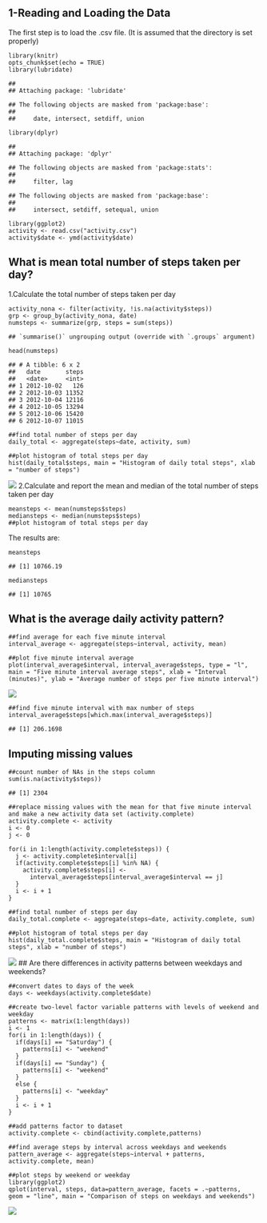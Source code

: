 1-Reading and Loading the Data
------------------------------

The first step is to load the .csv file. (It is assumed that the
directory is set properly)

    library(knitr)
    opts_chunk$set(echo = TRUE)
    library(lubridate)

    ## 
    ## Attaching package: 'lubridate'

    ## The following objects are masked from 'package:base':
    ## 
    ##     date, intersect, setdiff, union

    library(dplyr)

    ## 
    ## Attaching package: 'dplyr'

    ## The following objects are masked from 'package:stats':
    ## 
    ##     filter, lag

    ## The following objects are masked from 'package:base':
    ## 
    ##     intersect, setdiff, setequal, union

    library(ggplot2)
    activity <- read.csv("activity.csv")
    activity$date <- ymd(activity$date)

What is mean total number of steps taken per day?
-------------------------------------------------

1.Calculate the total number of steps taken per day

    activity_nona <- filter(activity, !is.na(activity$steps))
    grp <- group_by(activity_nona, date)
    numsteps <- summarize(grp, steps = sum(steps))

    ## `summarise()` ungrouping output (override with `.groups` argument)

    head(numsteps)

    ## # A tibble: 6 x 2
    ##   date       steps
    ##   <date>     <int>
    ## 1 2012-10-02   126
    ## 2 2012-10-03 11352
    ## 3 2012-10-04 12116
    ## 4 2012-10-05 13294
    ## 5 2012-10-06 15420
    ## 6 2012-10-07 11015

    ##find total number of steps per day
    daily_total <- aggregate(steps~date, activity, sum)

    ##plot histogram of total steps per day
    hist(daily_total$steps, main = "Histogram of daily total steps", xlab = "number of steps")

![](PA1_Template_files/figure-markdown_strict/plot-1.png) 2.Calculate
and report the mean and median of the total number of steps taken per
day

    meansteps <- mean(numsteps$steps)
    mediansteps <- median(numsteps$steps)
    ##plot histogram of total steps per day

The results are:

    meansteps

    ## [1] 10766.19

    mediansteps

    ## [1] 10765

What is the average daily activity pattern?
-------------------------------------------

    ##find average for each five minute interval
    interval_average <- aggregate(steps~interval, activity, mean)

    ##plot five minute interval average
    plot(interval_average$interval, interval_average$steps, type = "l", main = "Five minute interval average steps", xlab = "Interval (minutes)", ylab = "Average number of steps per five minute interval")

![](PA1_Template_files/figure-markdown_strict/part%203-1.png)

    ##find five minute interval with max number of steps
    interval_average$steps[which.max(interval_average$steps)]

    ## [1] 206.1698

Imputing missing values
-----------------------

    ##count number of NAs in the steps column
    sum(is.na(activity$steps))

    ## [1] 2304

    ##replace missing values with the mean for that five minute interval and make a new activity data set (activity.complete)
    activity.complete <- activity
    i <- 0
    j <- 0

    for(i in 1:length(activity.complete$steps)) {
      j <- activity.complete$interval[i]
      if(activity.complete$steps[i] %in% NA) {
        activity.complete$steps[i] <-          
          interval_average$steps[interval_average$interval == j] 
      }
      i <- i + 1
    }

    ##find total number of steps per day
    daily_total.complete <- aggregate(steps~date, activity.complete, sum)

    ##plot histogram of total steps per day
    hist(daily_total.complete$steps, main = "Histogram of daily total steps", xlab = "number of steps")

![](PA1_Template_files/figure-markdown_strict/unnamed-chunk-3-1.png)
\#\# Are there differences in activity patterns between weekdays and
weekends?

    ##convert dates to days of the week
    days <- weekdays(activity.complete$date)

    ##create two-level factor variable patterns with levels of weekend and weekday
    patterns <- matrix(1:length(days))
    i <- 1
    for(i in 1:length(days)) {
      if(days[i] == "Saturday") {
        patterns[i] <- "weekend"
      }
      if(days[i] == "Sunday") {
        patterns[i] <- "weekend"
      }
      else { 
        patterns[i] <- "weekday"
      }
      i <- i + 1
    }

    ##add patterns factor to dataset
    activity.complete <- cbind(activity.complete,patterns)

    ##find average steps by interval across weekdays and weekends
    pattern_average <- aggregate(steps~interval + patterns, activity.complete, mean)

    ##plot steps by weekend or weekday
    library(ggplot2)
    qplot(interval, steps, data=pattern_average, facets = .~patterns,  geom = "line", main = "Comparison of steps on weekdays and weekends")

![](PA1_Template_files/figure-markdown_strict/unnamed-chunk-4-1.png)
